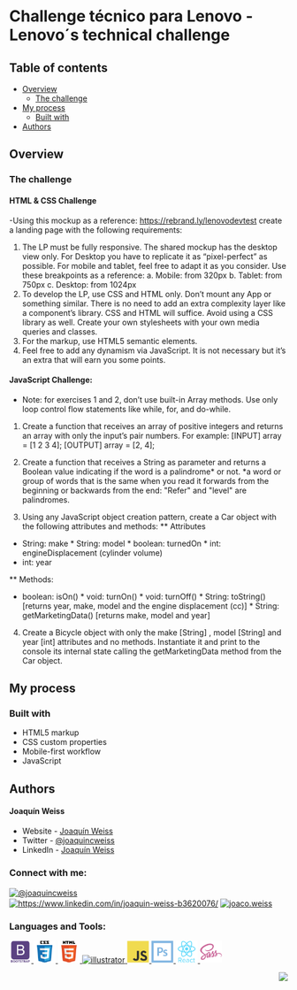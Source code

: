 # Challenge técnico para Lenovo - Lenovo´s technical challenge

## Table of contents

- [Overview](#overview)
  - [The challenge](#the-challenge)
- [My process](#my-process)
  - [Built with](#built-with)
- [Authors](#authors)

## Overview

### The challenge

#### HTML & CSS Challenge

-Using this mockup as a reference: https://rebrand.ly/lenovodevtest create a landing page with the
following requirements:
1) The LP must be fully responsive. The shared mockup has the desktop view only. For Desktop
you have to replicate it as “pixel-perfect” as possible. For mobile and tablet, feel free to
adapt it as you consider. Use these breakpoints as a reference:
a. Mobile: from 320px
b. Tablet: from 750px
c. Desktop: from 1024px
2) To develop the LP, use CSS and HTML only. Don’t mount any App or something similar.
There is no need to add an extra complexity layer like a component’s library. CSS and HTML
will suffice. Avoid using a CSS library as well. Create your own stylesheets with your own
media queries and classes.
3) For the markup, use HTML5 semantic elements.
4) Feel free to add any dynamism via JavaScript. It is not necessary but it’s an extra that will
earn you some points.

#### JavaScript Challenge:

* Note: for exercises 1 and 2, don’t use built-in Array methods. Use only loop control flow statements like
while, for, and do-while.
1) Create a function that receives an array of positive integers and returns an array with only the input’s
pair numbers.
For example:
[INPUT] array = [1 2 3 4];
[OUTPUT] array = [2, 4];

2) Create a function that receives a String as parameter and returns a Boolean value indicating if the
word is a palindrome* or not.
*a word or group of words that is the same when you read it forwards from the beginning or backwards
from the end: &quot;Refer&quot; and &quot;level&quot; are palindromes.

3) Using any JavaScript object creation pattern, create a Car object with the following attributes and
methods:
** Attributes
* String: make * String: model * boolean: turnedOn * int: engineDisplacement (cylinder volume)
* int: year

** Methods:
* boolean: isOn() * void: turnOn() * void: turnOff() * String: toString() [returns year, make, model and
the engine displacement (cc)] * String: getMarketingData() [returns make, model and year]

4) Create a Bicycle object with only the make [String] , model [String] and year [int] attributes and no
methods. Instantiate it and print to the console its internal state calling the getMarketingData method
from the Car object.


## My process

### Built with

- HTML5 markup
- CSS custom properties
- Mobile-first workflow
- JavaScript


## Authors

#### Joaquín Weiss

- Website - [Joaquín Weiss](https://github.com/JoacoCW)
- Twitter - [@joaquincweiss](https://twitter.com/joaquincweiss)
- LinkedIn - [Joaquín Weiss](https://www.linkedin.com/in/joaquin-weiss-b3620076/)

<h3 align="left">Connect with me:</h3>
<p align="left">
<a href="https://twitter.com/@joaquincweiss" target="blank"><img align="center" src="https://raw.githubusercontent.com/rahuldkjain/github-profile-readme-generator/master/src/images/icons/Social/twitter.svg" alt="@joaquincweiss" height="30" width="40" /></a>
<a href="https://linkedin.com/in/https://www.linkedin.com/in/joaquin-weiss-b3620076/" target="blank"><img align="center" src="https://raw.githubusercontent.com/rahuldkjain/github-profile-readme-generator/master/src/images/icons/Social/linked-in-alt.svg" alt="https://www.linkedin.com/in/joaquin-weiss-b3620076/" height="30" width="40" /></a>
<a href="https://instagram.com/joaco.weiss" target="blank"><img align="center" src="https://raw.githubusercontent.com/rahuldkjain/github-profile-readme-generator/master/src/images/icons/Social/instagram.svg" alt="joaco.weiss" height="30" width="40" /></a>
</p>

<h3 align="left">Languages and Tools:</h3>
<p align="left"> <a href="https://getbootstrap.com" target="_blank"> <img src="https://raw.githubusercontent.com/devicons/devicon/master/icons/bootstrap/bootstrap-plain-wordmark.svg" alt="bootstrap" width="40" height="40"/> </a> <a href="https://www.w3schools.com/css/" target="_blank"> <img src="https://raw.githubusercontent.com/devicons/devicon/master/icons/css3/css3-original-wordmark.svg" alt="css3" width="40" height="40"/> </a> <a href="https://www.w3.org/html/" target="_blank"> <img src="https://raw.githubusercontent.com/devicons/devicon/master/icons/html5/html5-original-wordmark.svg" alt="html5" width="40" height="40"/> </a> <a href="https://www.adobe.com/in/products/illustrator.html" target="_blank"> <img src="https://www.vectorlogo.zone/logos/adobe_illustrator/adobe_illustrator-icon.svg" alt="illustrator" width="40" height="40"/> </a> <a href="https://developer.mozilla.org/en-US/docs/Web/JavaScript" target="_blank"> <img src="https://raw.githubusercontent.com/devicons/devicon/master/icons/javascript/javascript-original.svg" alt="javascript" width="40" height="40"/> </a> <a href="https://www.photoshop.com/en" target="_blank"> <img src="https://raw.githubusercontent.com/devicons/devicon/master/icons/photoshop/photoshop-line.svg" alt="photoshop" width="40" height="40"/> </a> <a href="https://reactjs.org/" target="_blank"> <img src="https://raw.githubusercontent.com/devicons/devicon/master/icons/react/react-original-wordmark.svg" alt="react" width="40" height="40"/> </a> <a href="https://sass-lang.com" target="_blank"> <img src="https://raw.githubusercontent.com/devicons/devicon/master/icons/sass/sass-original.svg" alt="sass" width="40" height="40"/> </a> </p>

<img align="right" src="https://github-readme-stats.vercel.app/api?username=joacocw&show_icons=true&hide_title=true&count_private=true&hide=issues,contribs" />
